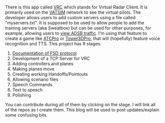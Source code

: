 There is this app called [VRC](https://vrc.rosscarlson.dev) which stands for Virtual Radar Client. 
It is primarily used on the [VATSIM](https://vatsim.net)  network to see the virtual pilots. The developer allows users to add custom servers
using a file called "myservers.txt". It is supposed to be used to allow people to add the training servers (aka Sweatbox) but can be used for 
other purposes, for example, allowing users to [view ADSB traffic](https://github.com/Sequal32/vrclivetraffic). I'm using that feature to 
create a game like [ATCPro](https://atcprosim.com) or [Tower3DPro](https://store.steampowered.com/app/588190/Tower3D_Pro/), that 
will (hopefully) feature voice recognition and TTS. This project has 9 stages.

1. [Documentation of FSD protocol](https://github.com/VRCGame/FSD-Documentation)
2. Development of a TCP Server for VRC
3. Adding controllers and planes
4. Making planes move
5. Creating working Handoffs/Pointouts
6. Allowing scenario files
7. Speech Commands
8. Text to speach
9. Polishing

You can contribute during all of them by clicking on the stage. I will link all of the repos as I create them. 
This blog will be used to post updates/explain some confusing bits.
